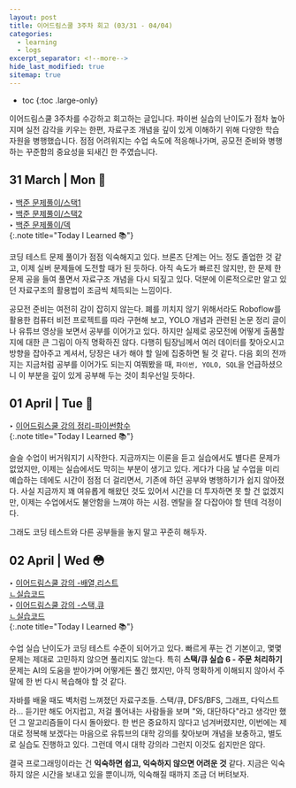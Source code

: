 ```yaml
---
layout: post
title: 이어드림스쿨 3주차 회고 (03/31 - 04/04)
categories: 
  - learning
  - logs 
excerpt_separator: <!--more-->
hide_last_modified: true
sitemap: true
---
```


* toc
{:toc .large-only}

이어드림스쿨 3주차를 수강하고 회고하는 글입니다. 파이썬 실습의 난이도가 점차 높아지며 실전 감각을 키우는 한편, 자료구조 개념을 깊이 있게 이해하기 위해 다양한 학습 자원을 병행했습니다. 점점 어려워지는 수업 속도에 적응해나가며, 공모전 준비와 병행하는 꾸준함의 중요성을 되새긴 한 주였습니다.

<!--more-->
## 31 March | Mon 🙂

‣ [백준 문제풀이/스택1](/algorithm/challenges/2025-03-31-02Boj1874/) <br>‣ [백준 문제풀이/스택2](/algorithm/challenges/2025-03-31-01Boj4949/) <br>‣ [백준 문제풀이/덱](/algorithm/challenges/2025-03-30-02Boj2164/) <br>
{:.note title="Today I Learned 📚"}

코딩 테스트 문제 풀이가 점점 익숙해지고 있다. 브론즈 단계는 어느 정도 졸업한 것 같고, 이제 실버 문제들에 도전할 때가 된 듯하다. 아직 속도가 빠르진 않지만, 한 문제 한 문제 공을 들여 풀면서 자료구조 개념을 다시 되짚고 있다. 덕분에 이론적으로만 알고 있던 자료구조의 활용법이 조금씩 체득되는 느낌이다.

공모전 준비는 여전히 감이 잡히지 않는다. 폐를 끼치지 않기 위해서라도 Roboflow를 활용한 컴퓨터 비전 프로젝트를 따라 구현해 보고, YOLO 개념과 관련된 논문 정리 글이나 유튜브 영상을 보면서 공부를 이어가고 있다. 하지만 실제로 공모전에 어떻게 출품할지에 대한 큰 그림이 아직 명확하진 않다. 다행히 팀장님께서 여러 데이터를 찾아오시고 방향을 잡아주고 계셔서, 당장은 내가 해야 할 일에 집중하면 될 것 같다. 다음 회의 전까지는 지금처럼 공부를 이어가도 되는지 여쭤봤을 때, `파이썬, YOLO, SQL`을 언급하셨으니 이 부분을 깊이 있게 공부해 두는 것이 최우선일 듯하다.

## 01 April | Tue 🤔

‣ [이어드림스쿨 강의 정리-파이썬함수](/development/python/2025-04-01-python-클로저/)<br>
{:.note title="Today I Learned 📚"}

슬슬 수업이 버거워지기 시작한다. 지금까지는 이론을 듣고 실습에서도 별다른 문제가 없었지만, 이제는 실습에서도 막히는 부분이 생기고 있다. 게다가 다음 날 수업을 미리 예습하는 데에도 시간이 점점 더 걸리면서, 기존에 하던 공부와 병행하기가 쉽지 않아졌다. 사실 지금까지 꽤 여유롭게 해왔던 것도 있어서 시간을 더 투자하면 못 할 건 없겠지만, 이제는 수업에서도 불안함을 느껴야 하는 시점. 멘탈을 잘 다잡아야 할 텐데 걱정이다.

그래도 코딩 테스트와 다른 공부들을 놓지 말고 꾸준히 해두자.

## 02 April | Wed 😳

‣ [이어드림스쿨 강의 -배열,리스트](/algorithm/2025-04-02-01배열리스트/)<br>[ㄴ실습코드](https://github.com/devyzz/yeardream-python/tree/main/250402%20%EB%B0%B0%EC%97%B4_%EB%A6%AC%EC%8A%A4%ED%8A%B8%20%EC%8B%A4%EC%8A%B5)<br>‣ [이어드림스쿨 강의 -스택,큐](/algorithm/2025-04-02-02스택큐/)<br>[ㄴ실습코드](https://github.com/devyzz/yeardream-python/tree/main/250402%20%EC%8A%A4%ED%83%9D_%ED%81%90%20%EC%8B%A4%EC%8A%B5)<br>{:.note title="Today I Learned 📚"}

수업 실습 난이도가 코딩 테스트 수준이 되어가고 있다. 빠르게 푸는 건 기본이고, 몇몇 문제는 제대로 고민하지 않으면 풀리지도 않는다. 특히 **스택/큐 실습 6 - 주문 처리하기** 문제는 AI의 도움을 받아가며 어떻게든 풀긴 했지만, 아직 명확하게 이해되지 않아서 주말에 한 번 다시 복습해야 할 것 같다.

자바를 배울 때도 벽처럼 느껴졌던 자료구조들. 스택/큐, DFS/BFS, 그래프, 다익스트라... 듣기만 해도 어지럽고, 저걸 풀어내는 사람들을 보며 "와, 대단하다"라고 생각만 했던 그 알고리즘들이 다시 돌아왔다. 한 번은 중요하지 않다고 넘겨버렸지만, 이번에는 제대로 정복해 보겠다는 마음으로 유튜브의 대학 강의를 찾아보며 개념을 보충하고, 별도로 실습도 진행하고 있다. 그런데 역시 대학 강의라 그런지 이것도 쉽지만은 않다.

결국 프로그래밍이라는 건 **익숙하면 쉽고, 익숙하지 않으면 어려운 것** 같다. 지금은 익숙하지 않은 시간을 보내고 있을 뿐이니까, 익숙해질 때까지 조금 더 버텨보자.


